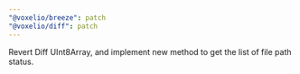 ```yaml
---
"@voxelio/breeze": patch
"@voxelio/diff": patch
---
```


Revert Diff UInt8Array, and implement new method to get the list of file path status.
